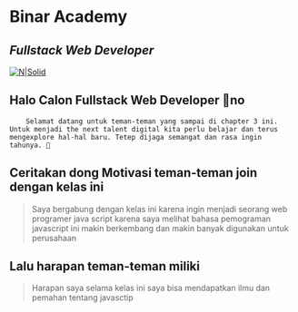 # Binar Academy
## _Fullstack Web Developer_

[![N|Solid](https://storage.googleapis.com/danacita-website-v3-prd/website_v3/images/Binar_-_Logo_warna.original.png)](https://www.binaracademy.com/)

## Halo Calon Fullstack Web Developer 👋no

        Selamat datang untuk teman-teman yang sampai di chapter 3 ini. Untuk menjadi the next talent digital kita perlu belajar dan terus mengexplore hal-hal baru. Tetep dijaga semangat dan rasa ingin tahunya. 🤙

## Ceritakan dong Motivasi teman-teman join dengan kelas ini
> Saya bergabung dengan kelas ini karena ingin menjadi seorang web programer java script karena saya melihat bahasa pemograman javascript ini makin berkembang dan makin banyak digunakan untuk perusahaan

## Lalu harapan teman-teman miliki
> Harapan saya selama kelas ini saya bisa mendapatkan ilmu dan pemahan tentang javasctip
